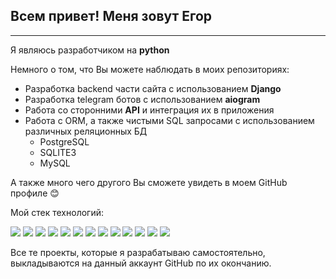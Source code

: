 ## Всем привет! Меня зовут Егор
___
Я являюсь разработчиком на **python**

Немного о том, что Вы можете наблюдать в моих репозиториях:
* Разработка backend части сайта с использованием **Django**
* Разработка telegram ботов с использованием **aiogram**
* Работа со сторонними **API** и интеграция их в приложения
* Работа с ORM, а также чистыми SQL запросами с использованием различных реляционных БД
  * PostgreSQL
  * SQLITE3
  * MySQL

А также много чего другого Вы сможете увидеть в моем GitHub профиле :blush:

Мой стек технологий:

![](https://img.shields.io/badge/Python-1a1a1a?style=for-the-badge&logo=Python&logoColor=yellow)
![](https://img.shields.io/badge/Django-1a1a1a?style=for-the-badge&logo=Django&logoColor=green)
![](https://img.shields.io/badge/Git-1a1a1a?style=for-the-badge&logo=Git&logoColor=red)
![](https://img.shields.io/badge/GitHub-1a1a1a?style=for-the-badge&logo=GitHub&logoColor=white)
![](https://img.shields.io/badge/SQLite-1a1a1a?style=for-the-badge&logo=SQLite&logoColor=blue)
![](https://img.shields.io/badge/PostgreSQL-1a1a1a?style=for-the-badge&logo=PostgreSQL&logoColor=blue)
![](https://img.shields.io/badge/Mysql-1a1a1a?style=for-the-badge&logo=Mysql&logoColor=blue)
![](https://img.shields.io/badge/aiogram-1a1a1a?style=for-the-badge&logo=RobotFramework&logoColor=blue)
![](https://img.shields.io/badge/html-1a1a1a?style=for-the-badge&logo=html5&logoColor=red)
![](https://img.shields.io/badge/CSS-1a1a1a?style=for-the-badge&logo=css3&logoColor=blue)
![](https://img.shields.io/badge/Linux-1a1a1a?style=for-the-badge&logo=Linux&logoColor=green)
![](https://img.shields.io/badge/BOOTSTRAP-1a1a1a?style=for-the-badge&logo=BOOTSTRAP&logoColor=pink)
![](https://img.shields.io/badge/env-1a1a1a?style=for-the-badge&logo=.env&logoColor=ed8218)

Все те проекты, которые я разрабатываю самостоятельно, 
выкладываются на данный аккаунт GitHub по их окончанию.

